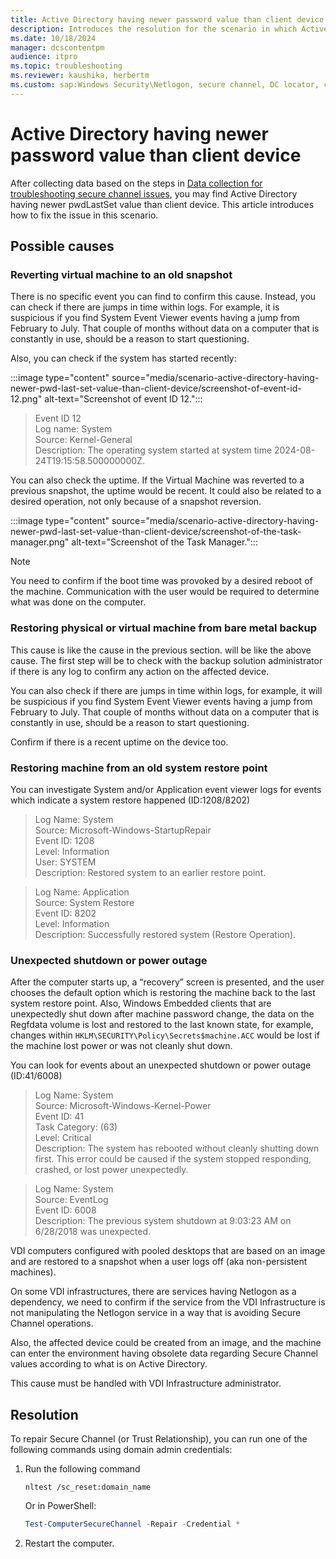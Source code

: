 ```yaml
---
title: Active Directory having newer password value than client device
description: Introduces the resolution for the scenario in which Active Directory having newer pwdLastSet value than client device.
ms.date: 10/18/2024
manager: dcscontentpm
audience: itpro
ms.topic: troubleshooting
ms.reviewer: kaushika, herbertm
ms.custom: sap:Windows Security\Netlogon, secure channel, DC locator, csstroubleshoot
---
```

# Active Directory having newer password value than client device

After collecting data based on the steps in [Data collection for troubleshooting secure channel issues](data-collection-for-troubleshooting-secure-channel-issues.md), you may find Active Directory having newer pwdLastSet value than client device. This article introduces how to fix the issue in this scenario.

## Possible causes

### Reverting virtual machine to an old snapshot

There is no specific event you can find to confirm this cause. Instead, you can check if there are jumps in time within logs. For example, it is suspicious if you find System Event Viewer events having a jump from February to July. That couple of months without data on a computer that is constantly in use, should be a reason to start questioning.

Also, you can check if the system has started recently:

:::image type="content" source="media/scenario-active-directory-having-newer-pwd-last-set-value-than-client-device/screenshot-of-event-id-12.png" alt-text="Screenshot of event ID 12.":::

> Event ID 12  
> Log name: System  
> Source: Kernel-General  
> Description: The operating system started at system time 2024-08-24T19:15:58.500000000Z.

You can also check the uptime. If the Virtual Machine was reverted to a previous snapshot, the uptime would be recent. It could also be related to a desired operation, not only because of a snapshot reversion.

:::image type="content" source="media/scenario-active-directory-having-newer-pwd-last-set-value-than-client-device/screenshot-of-the-task-manager.png" alt-text="Screenshot of the Task Manager.":::

> [!NOTE]
> You need to confirm if the boot time was provoked by a desired reboot of the machine. Communication with the user would be required to determine what was done on the computer.

### Restoring physical or virtual machine from bare metal backup

This cause is like the cause in the previous section. will be like the above cause. The first step will be to check with the backup solution administrator if there is any log to confirm any action on the affected device.

You can also check if there are jumps in time within logs, for example, it will be suspicious if you find System Event Viewer events having a jump from February to July. That couple of months without data on a computer that is constantly in use, should be a reason to start questioning.

Confirm if there is a recent uptime on the device too.

### Restoring machine from an old system restore point

You can investigate System and/or Application event viewer logs for events which indicate a system restore happened (ID:1208/8202)

> Log Name:      System  
> Source:        Microsoft-Windows-StartupRepair  
> Event ID:      1208  
> Level:         Information  
> User:          SYSTEM  
> Description: Restored system to an earlier restore point.  

> Log Name:      Application  
> Source:        System Restore  
> Event ID:      8202  
> Level:         Information  
> Description: Successfully restored system (Restore Operation).

### Unexpected shutdown or power outage

After the computer starts up, a “recovery” screen is presented, and the user chooses the default option which is restoring the machine back to the last system restore point. Also, Windows Embedded clients that are unexpectedly shut down after machine password change, the data on the Regfdata volume is lost and restored to the last known state, for example, changes within `HKLM\SECURITY\Policy\Secrets$machine.ACC` would be lost if the machine lost power or was not cleanly shut down.

You can look for events about an unexpected shutdown or power outage (ID:41/6008)

> Log Name:      System  
> Source:        Microsoft-Windows-Kernel-Power  
> Event ID:      41  
> Task Category: (63)  
> Level:         Critical  
> Description: The system has rebooted without cleanly shutting down first. This error could be caused if the system stopped responding, crashed, or lost power unexpectedly. 

> Log Name:      System  
> Source:        EventLog  
> Event ID:      6008  
> Description: The previous system shutdown at 9:03:23 AM on 6/28/2018 was unexpected.

VDI computers configured with pooled desktops that are based on an image and are restored to a snapshot when a user logs off (aka non-persistent machines).

On some VDI infrastructures, there are services having Netlogon as a dependency, we need to confirm if the service from the VDI Infrastructure is not manipulating the Netlogon service in a way that is avoiding Secure Channel operations.

Also, the affected device could be created from an image, and the machine can enter the environment having obsolete data regarding Secure Channel values according to what is on Active Directory.

This cause must be handled with VDI Infrastructure administrator.

## Resolution

To repair Secure Channel (or Trust Relationship), you can run one of the following commands using domain admin credentials:

1. Run the following command

   ```console
   nltest /sc_reset:domain_name
   ```

   Or in PowerShell:

   ```powershell
   Test-ComputerSecureChannel -Repair -Credential *
   ```

2. Restart the computer.
